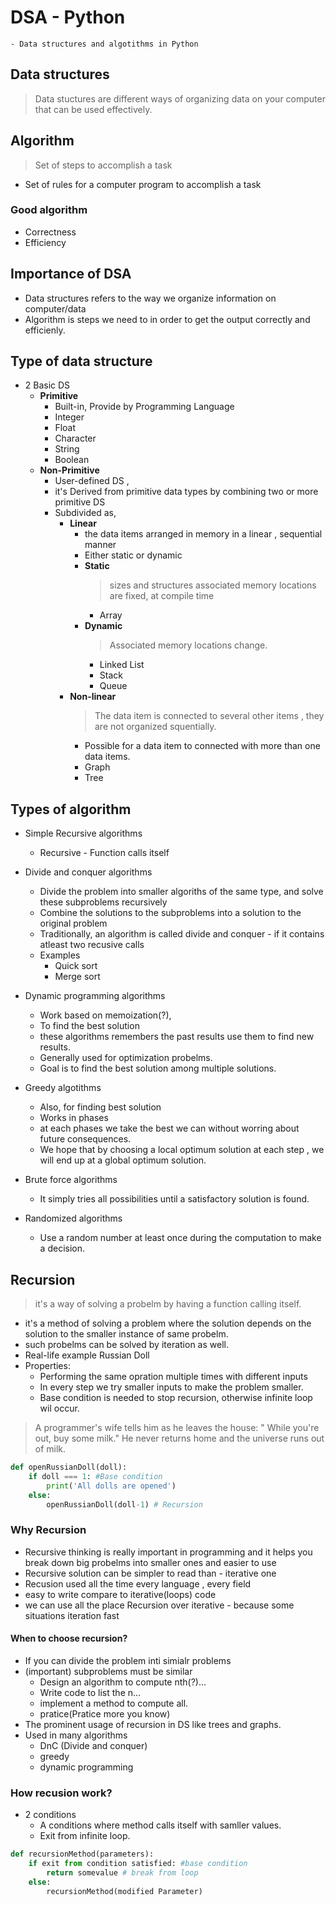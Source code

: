 # DSA - Python
    - Data structures and algotithms in Python
## Data structures
> Data stuctures are different ways of organizing data on your computer that can be used effectively.

## Algorithm
> Set of steps to accomplish a task
- Set of rules for a computer program to accomplish a task
### Good algorithm 
- Correctness 
- Efficiency

## Importance of DSA
- Data structures refers to the way we organize information on computer/data 
- Algorithm is  steps we need to in order to get the output correctly and efficienly.

## Type of data structure
- 2 Basic DS
    - **Primitive** 
        - Built-in, Provide by Programming Language
        - Integer
        - Float 
        - Character
        - String
        - Boolean
    - **Non-Primitive**
        - User-defined DS ,
        - it's Derived from primitive data types by combining two or more primitive DS
        - Subdivided as,
            - **Linear**
                - the data items arranged in memory in a linear , sequential manner
                - Either static or dynamic
                - **Static**
                    > sizes and structures associated memory locations are fixed, at compile time
                    - Array
                - **Dynamic**
                    > Associated memory locations change.
                    - Linked List
                    - Stack
                    - Queue
            - **Non-linear**
                > The data item is connected to  several other items , they are not organized squentially.
                - Possible for a data item to connected with more than one data items.
                - Graph 
                - Tree

## Types of algorithm
- Simple Recursive algorithms
    - Recursive - Function calls itself
- Divide and conquer algorithms
    - Divide the problem into smaller algoriths of the same type, and solve these subproblems recursively
    - Combine the solutions to the subproblems into a solution to the original problem
    - Traditionally, an algorithm is called divide and  conquer - if it contains atleast two recusive calls
    - Examples
        - Quick sort
        - Merge sort 
- Dynamic programming algorithms
    - Work based on memoization(?),
    - To find the best solution
    - these algorithms remembers the past results use them to find new results.
    - Generally used for optimization probelms.
    - Goal is to find the best solution among multiple solutions.
- Greedy algotithms
    - Also, for finding best solution
    - Works in phases
    - at each phases we take the best we can without worring about future consequences.
    - We hope that by choosing a local optimum solution at each step ,  we will end up at a global optimum solution.

- Brute force algorithms
    - It simply tries all possibilities until a satisfactory solution is found.

- Randomized algorithms
    - Use a random number at least once during the computation to make a decision.

## Recursion
> it's a way of solving a probelm by having a function calling itself.
- it's a method of solving a problem where the solution depends on the solution to the smaller instance of same probelm.
- such probelms can be solved by iteration as well.
- Real-life example Russian Doll
- Properties: 
    - Performing the same opration multiple times with different inputs
    - In  every step we try smaller inputs to make the problem smaller.
    - Base condition is needed to stop recursion, otherwise infinite loop wil occur.
> A programmer's wife tells him as he leaves the house: " While you're out, buy some milk."
He never returns home and the universe runs out of milk.

```python
def openRussianDoll(doll):
    if doll === 1: #Base condition
        print('All dolls are opened')
    else:
        openRussianDoll(doll-1) # Recursion
```

### Why Recursion
- Recursive thinking is really important in programming and it helps you break down big probelms into smaller ones and easier to use
- Recursive solution can be simpler to read than - iterative one
- Recusion used all the  time every language , every field
- easy to write compare to iterative(loops) code
- we can use all the place Recursion over iterative - because some situations  iteration fast

#### When to choose recursion?
- If you can divide the problem inti simialr problems
- (important) subproblems must be similar
    -  Design an algorithm to  compute nth(?)...
    - Write code to  list the n...
    - implement a method to compute all.
    - pratice(Pratice more you know)
- The prominent usage of recursion in DS like trees and graphs.
- Used in many algorithms
    - DnC (Divide and conquer)
    - greedy 
    - dynamic programming

### How recusion work?
- 2 conditions
    - A conditions where method calls itself with samller values.
    - Exit from infinite loop.

```python
def recursionMethod(parameters):
    if exit from condition satisfied: #base condition
        return somevalue # break from loop
    else:
        recursionMethod(modified Parameter)
```
